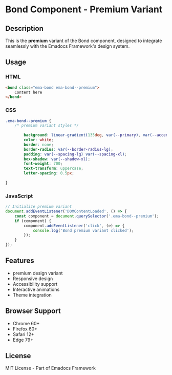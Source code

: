 # Bond Component - Premium Variant

## Description
This is the **premium** variant of the Bond component, designed to integrate seamlessly with the Emadocs Framework's design system.

## Usage

### HTML
```html
<bond class="ema-bond ema-bond--premium">
    Content here
</bond>
```

### CSS
```css
.ema-bond--premium {
    /* premium variant styles */
    
        background: linear-gradient(135deg, var(--primary), var(--accent));
        color: white;
        border: none;
        border-radius: var(--border-radius-lg);
        padding: var(--spacing-lg) var(--spacing-xl);
        box-shadow: var(--shadow-xl);
        font-weight: 700;
        text-transform: uppercase;
        letter-spacing: 0.5px;
    
}
```

### JavaScript
```javascript
// Initialize premium variant
document.addEventListener('DOMContentLoaded', () => {
    const component = document.querySelector('.ema-bond--premium');
    if (component) {
        component.addEventListener('click', (e) => {
            console.log('Bond premium variant clicked');
        });
    }
});
```

## Features
- premium design variant
- Responsive design
- Accessibility support
- Interactive animations
- Theme integration

## Browser Support
- Chrome 60+
- Firefox 60+
- Safari 12+
- Edge 79+

## License
MIT License - Part of Emadocs Framework
